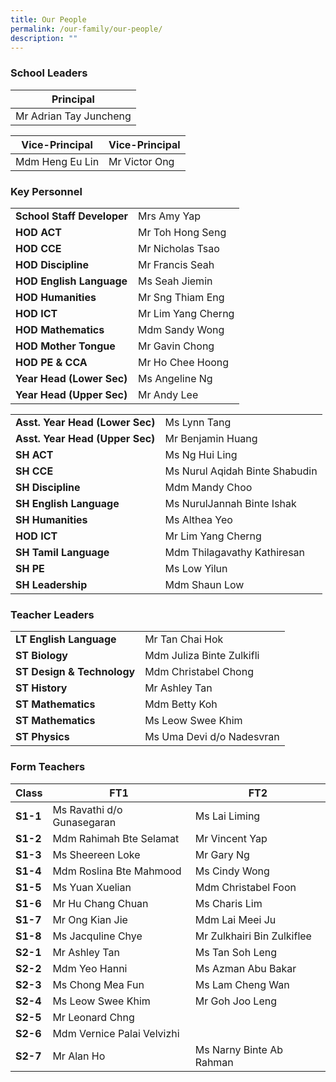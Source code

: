 ```yaml
---
title: Our People
permalink: /our-family/our-people/
description: ""
---
```

### School Leaders

| **Principal** |
| -------- | 
| Mr Adrian Tay Juncheng|

| **Vice-Principal** |**Vice-Principal** |
| -------- | -------- | 
| Mdm Heng Eu Lin |Mr Victor Ong |



### Key Personnel

| | |
| -------- | -------- |
| **School Staff Developer**    | Mrs Amy Yap    |
| **HOD ACT**    | Mr Toh Hong Seng   |
| **HOD CCE**    | Mr Nicholas Tsao   |
| **HOD Discipline**    | Mr Francis Seah   |
| **HOD English Language**    | Ms Seah Jiemin   |
| **HOD Humanities**    | Mr Sng Thiam Eng   |
| **HOD ICT**    | Mr Lim Yang Cherng   |
| **HOD Mathematics**    | Mdm Sandy Wong   |
| **HOD Mother Tongue**    | Mr Gavin Chong   |
| **HOD PE & CCA**    | Mr Ho Chee Hoong   |
| **Year Head (Lower Sec)**    | Ms Angeline Ng   |
| **Year Head (Upper Sec)**    | Mr Andy Lee  |


| | |
| -------- | -------- |
| **Asst. Year Head (Lower Sec)**    | Ms Lynn Tang    |
| **Asst. Year Head (Upper Sec)**    | Mr Benjamin Huang    |
| **SH ACT**    | Ms Ng Hui Ling   |
| **SH CCE**    | Ms Nurul Aqidah Binte Shabudin  |
| **SH Discipline**    | Mdm Mandy Choo   |
| **SH English Language**    | Ms NurulJannah Binte Ishak   |
| **SH Humanities**    | Ms Althea Yeo   |
| **HOD ICT**    | Mr Lim Yang Cherng   |
| **SH Tamil Language**    | Mdm Thilagavathy Kathiresan   |
| **SH PE**    | Ms Low Yilun   |
| **SH Leadership**    | Mdm Shaun Low   |

### Teacher Leaders

| | |
| -------- | -------- |
| **LT English Language**| Mr Tan Chai Hok|
| **ST Biology**| Mdm Juliza Binte Zulkifli| 
| **ST Design & Technology**| Mdm Christabel Chong|
| **ST History**| Mr Ashley Tan|
| **ST Mathematics**| Mdm Betty Koh|
| **ST Mathematics**| Ms Leow Swee Khim|
| **ST Physics**| Ms Uma Devi d/o Nadesvran|

### Form Teachers

|Class | FT1 | FT2|
| -------- | -------- |-------- |
|**S1-1**|Ms Ravathi d/o Gunasegaran|Ms Lai Liming|
|**S1-2**| Mdm Rahimah Bte Selamat |Mr Vincent Yap|
|**S1-3**| Ms Sheereen Loke | Mr Gary Ng|
|**S1-4**|Mdm Roslina Bte Mahmood|Ms Cindy Wong|
|**S1-5**|Ms Yuan Xuelian|Mdm Christabel Foon|
|**S1-6**|Mr Hu Chang Chuan|Ms Charis Lim|
|**S1-7**|Mr Ong Kian Jie|Mdm Lai Meei Ju|
|**S1-8**|Ms Jacquline Chye|Mr Zulkhairi Bin Zulkiflee|
|**S2-1**|Mr Ashley Tan|Ms Tan Soh Leng|
|**S2-2**|Mdm Yeo Hanni|Ms Azman Abu Bakar|
|**S2-3**|Ms Chong Mea Fun| Ms Lam Cheng Wan|
|**S2-4**|Ms Leow Swee Khim|Mr Goh Joo Leng|
|**S2-5**|Mr Leonard Chng||
|**S2-6**|Mdm Vernice Palai Velvizhi||
|**S2-7**|Mr Alan Ho|Ms Narny Binte Ab Rahman|












